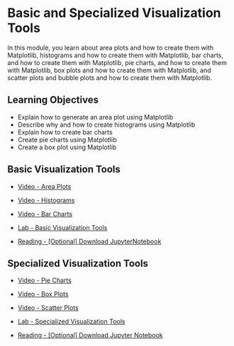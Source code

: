# Basic and Specialized Visualization Tools

In this module, you learn about area plots and how to create them with Matplotlib, histograms and how to create them with Matplotlib, bar charts, and how to create them with Matplotlib, pie charts, and how to create them with Matplotlib, box plots and how to create them with Matplotlib, and scatter plots and bubble plots and how to create them with Matplotlib.

## Learning Objectives

- Explain how to generate an area plot using Matplotlib
- Describe why and how to create histograms using Matplotlib
- Explain how to create bar charts
- Create pie charts using Matplotlib
- Create a box plot using Matplotlib

## Basic Visualization Tools

- [Video - Area Plots](https://www.coursera.org/learn/python-for-data-visualization/lecture/qfO3z/area-plots)

- [Video - Histograms](https://www.coursera.org/learn/python-for-data-visualization/lecture/vdiB8/histograms)

- [Video - Bar Charts](https://www.coursera.org/learn/python-for-data-visualization/lecture/AoQVZ/bar-charts)

- [Lab - Basic Visualization Tools](./Labs/DV0101EN-Exercise-Area-Plots-Histograms-and-Bar-Charts.ipynb)

- [Reading - [Optional] Download JupyterNotebook](https://www.coursera.org/learn/python-for-data-visualization/supplement/7rsBX/optional-download-jupyternotebook)

## Specialized Visualization Tools

- [Video - Pie Charts](https://www.coursera.org/learn/python-for-data-visualization/lecture/O3eZ6/pie-charts)

- [Video - Box Plots](https://www.coursera.org/learn/python-for-data-visualization/lecture/u9PzD/box-plots)

- [Video - Scatter Plots](https://www.coursera.org/learn/python-for-data-visualization/lecture/ItmaM/scatter-plots)

- [Lab - Specialized Visualization Tools](./Labs/DV0101EN-Exercise-Pie-Charts-Box-Plots-Scatter-Plots-and-Bubble-Plots.ipynb)

- [Reading - [Optional] Download Jupyter Notebook](https://www.coursera.org/learn/python-for-data-visualization/supplement/5MjAi/optional-download-jupyter-notebook)